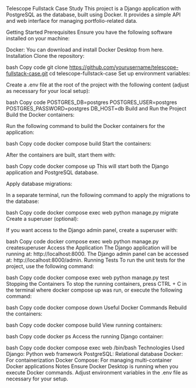 Telescope Fullstack Case Study
This project is a Django application with PostgreSQL as the database, built using Docker. It provides a simple API and web interface for managing portfolio-related data.

Getting Started
Prerequisites
Ensure you have the following software installed on your machine:

Docker: You can download and install Docker Desktop from here.
Installation
Clone the repository:

bash
Copy code
git clone https://github.com/yourusername/telescope-fullstack-case.git
cd telescope-fullstack-case
Set up environment variables:

Create a .env file at the root of the project with the following content (adjust as necessary for your local setup):

bash
Copy code
POSTGRES_DB=postgres
POSTGRES_USER=postgres
POSTGRES_PASSWORD=postgres
DB_HOST=db
Build and Run the Project
Build the Docker containers:

Run the following command to build the Docker containers for the application:

bash
Copy code
docker compose build
Start the containers:

After the containers are built, start them with:

bash
Copy code
docker compose up
This will start both the Django application and PostgreSQL database.

Apply database migrations:

In a separate terminal, run the following command to apply the migrations to the database:

bash
Copy code
docker compose exec web python manage.py migrate
Create a superuser (optional):

If you want access to the Django admin panel, create a superuser with:

bash
Copy code
docker compose exec web python manage.py createsuperuser
Access the Application
The Django application will be running at: http://localhost:8000.
The Django admin panel can be accessed at: http://localhost:8000/admin.
Running Tests
To run the unit tests for the project, use the following command:

bash
Copy code
docker compose exec web python manage.py test
Stopping the Containers
To stop the running containers, press CTRL + C in the terminal where docker compose up was run, or execute the following command:

bash
Copy code
docker compose down
Useful Docker Commands
Rebuild the containers:

bash
Copy code
docker compose build
View running containers:

bash
Copy code
docker ps
Access the running Django container:

bash
Copy code
docker compose exec web /bin/bash
Technologies Used
Django: Python web framework
PostgreSQL: Relational database
Docker: For containerization
Docker Compose: For managing multi-container Docker applications
Notes
Ensure Docker Desktop is running when you execute Docker commands.
Adjust environment variables in the .env file as necessary for your setup.